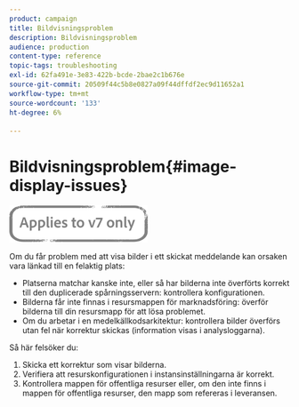 ```yaml
---
product: campaign
title: Bildvisningsproblem
description: Bildvisningsproblem
audience: production
content-type: reference
topic-tags: troubleshooting
exl-id: 62fa491e-3e83-422b-bcde-2bae2c1b676e
source-git-commit: 20509f44c5b8e0827a09f44dffdf2ec9d11652a1
workflow-type: tm+mt
source-wordcount: '133'
ht-degree: 6%

---
```


# Bildvisningsproblem{#image-display-issues}

![](../../assets/v7-only.svg)

Om du får problem med att visa bilder i ett skickat meddelande kan orsaken vara länkad till en felaktig plats:

* Platserna matchar kanske inte, eller så har bilderna inte överförts korrekt till den duplicerade spårningsservern: kontrollera konfigurationen.
* Bilderna får inte finnas i resursmappen för marknadsföring: överför bilderna till din resursmapp för att lösa problemet.
* Om du arbetar i en medelkällkodsarkitektur: kontrollera bilder överförs utan fel när korrektur skickas (information visas i analysloggarna).

Så här felsöker du:

1. Skicka ett korrektur som visar bilderna.
1. Verifiera att resurskonfigurationen i instansinställningarna är korrekt.
1. Kontrollera mappen för offentliga resurser eller, om den inte finns i mappen för offentliga resurser, den mapp som refereras i leveransen.

